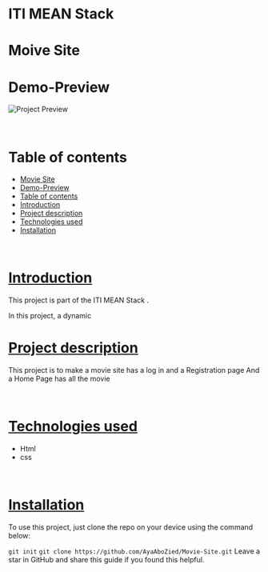 # ITI MEAN Stack 

<!-- Add banner here -->

# Moive Site
<!-- Describe your project in brief -->


# Demo-Preview

<!-- Add a demo for your project -->

![Project Preview](https://github.com/AyaAboZied/Movie-Site/blob/main/Movie-Site/media/movie-site.gif)

<br>

# Table of contents

- [Movie Site](#Movie-site)
- [Demo-Preview](#demo-preview)
- [Table of contents](#table-of-contents)
- [Introduction](#introduction)
- [Project description](#Project-description)
- [Technologies used](#Technologies-used)
- [Installation](#installation)

<br>

# [Introduction](#table-of-contents)

This project is part of the ITI MEAN Stack .

In this project, a dynamic
<br>

# [Project description](#table-of-contents)

This project is to make a movie site has a log in and a Registration page
And a Home Page has all the movie 


<br>

# [Technologies used](#table-of-contents)

- Html
- css

<br>

# [Installation](#table-of-contents)

To use this project, just clone the repo on your device using the command below:

```git init```
```git clone https://github.com/AyaAboZied/Movie-Site.git```
Leave a star in GitHub and share this guide if you found this helpful.
<br>
